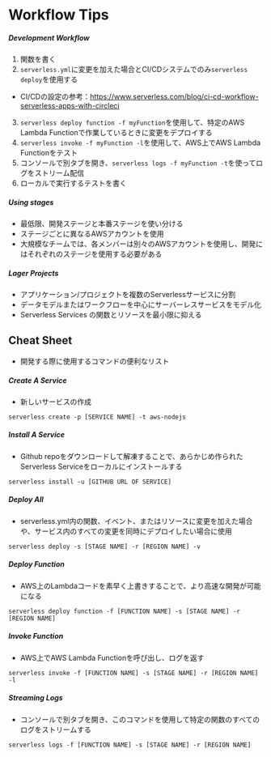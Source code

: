 # Workflow Tips

##### Development Workflow
1. 関数を書く
2. `serverless.yml`に変更を加えた場合とCI/CDシステムでのみ`serverless deploy`を使用する
  - CI/CDの設定の参考：https://www.serverless.com/blog/ci-cd-workflow-serverless-apps-with-circleci
3. `serverless deploy function -f myFunction`を使用して、特定のAWS Lambda Functionで作業しているときに変更をデプロイする
4. `serverless invoke -f myFunction -l`を使用して、AWS上でAWS Lambda Functionをテスト
5. コンソールで別タブを開き、`serverless logs -f myFunction -t`を使ってログをストリーム配信
6. ローカルで実行するテストを書く

##### Using stages
- 最低限、開発ステージと本番ステージを使い分ける
- ステージごとに異なるAWSアカウントを使用
- 大規模なチームでは、各メンバーは別々のAWSアカウントを使用し、開発にはそれぞれのステージを使用する必要がある

##### Lager Projects
- アプリケーション/プロジェクトを複数のServerlessサービスに分割
- データモデルまたはワークフローを中心にサーバーレスサービスをモデル化
- Serverless Services の関数とリソースを最小限に抑える

## Cheat Sheet
- 開発する際に使用するコマンドの便利なリスト

##### Create A Service
- 新しいサービスの作成
```
serverless create -p [SERVICE NAME] -t aws-nodejs
```

##### Install A Service
- Github repoをダウンロードして解凍することで、あらかじめ作られたServerless Serviceをローカルにインストールする
```
serverless install -u [GITHUB URL OF SERVICE]
```

##### Deploy All
- serverless.yml内の関数、イベント、またはリソースに変更を加えた場合や、サービス内のすべての変更を同時にデプロイしたい場合に使用

```
serverless deploy -s [STAGE NAME] -r [REGION NAME] -v
```

##### Deploy Function
- AWS上のLambdaコードを素早く上書きすることで、より高速な開発が可能になる

```
serverless deploy function -f [FUNCTION NAME] -s [STAGE NAME] -r [REGION NAME]
```

##### Invoke Function
- AWS上でAWS Lambda Functionを呼び出し、ログを返す
```
serverless invoke -f [FUNCTION NAME] -s [STAGE NAME] -r [REGION NAME] -l
```

##### Streaming Logs
- コンソールで別タブを開き、このコマンドを使用して特定の関数のすべてのログをストリームする

```
serverless logs -f [FUNCTION NAME] -s [STAGE NAME] -r [REGION NAME]
```





